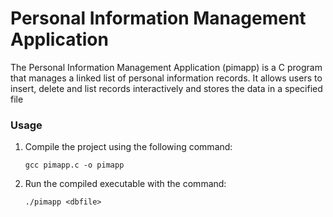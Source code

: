 # Personal Information Management Application

The Personal Information Management Application (pimapp) is a C program that manages a linked list of personal information records. It allows users to insert, delete and list records interactively and stores the data in a specified file

### Usage
1. Compile the project using the following command:
   ```
   gcc pimapp.c -o pimapp
   ```
2. Run the compiled executable with the command:
     ```
     ./pimapp <dbfile>
     ```
